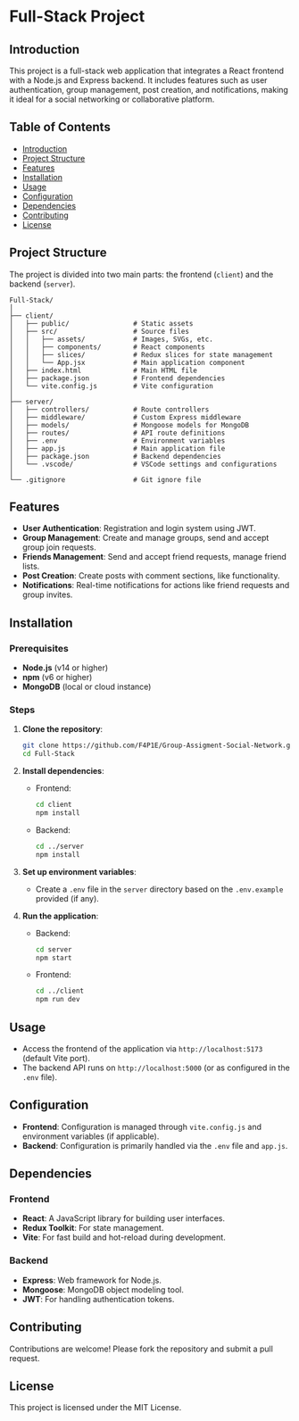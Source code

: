 
# Full-Stack Project

## Introduction
This project is a full-stack web application that integrates a React frontend with a Node.js and Express backend. It includes features such as user authentication, group management, post creation, and notifications, making it ideal for a social networking or collaborative platform.

## Table of Contents
- [Introduction](#introduction)
- [Project Structure](#project-structure)
- [Features](#features)
- [Installation](#installation)
- [Usage](#usage)
- [Configuration](#configuration)
- [Dependencies](#dependencies)
- [Contributing](#contributing)
- [License](#license)

## Project Structure
The project is divided into two main parts: the frontend (`client`) and the backend (`server`).

```
Full-Stack/
│
├── client/
│   ├── public/                # Static assets
│   ├── src/                   # Source files
│   │   ├── assets/            # Images, SVGs, etc.
│   │   ├── components/        # React components
│   │   ├── slices/            # Redux slices for state management
│   │   └── App.jsx            # Main application component
│   ├── index.html             # Main HTML file
│   ├── package.json           # Frontend dependencies
│   └── vite.config.js         # Vite configuration
│
├── server/
│   ├── controllers/           # Route controllers
│   ├── middleware/            # Custom Express middleware
│   ├── models/                # Mongoose models for MongoDB
│   ├── routes/                # API route definitions
│   ├── .env                   # Environment variables
│   ├── app.js                 # Main application file
│   ├── package.json           # Backend dependencies
│   └── .vscode/               # VSCode settings and configurations
│
└── .gitignore                 # Git ignore file
```

## Features
- **User Authentication**: Registration and login system using JWT.
- **Group Management**: Create and manage groups, send and accept group join requests.
- **Friends Management**: Send and accept friend requests, manage friend lists.
- **Post Creation**: Create posts with comment sections, like functionality.
- **Notifications**: Real-time notifications for actions like friend requests and group invites.

## Installation

### Prerequisites
- **Node.js** (v14 or higher)
- **npm** (v6 or higher)
- **MongoDB** (local or cloud instance)

### Steps
1. **Clone the repository**:
   ```bash
   git clone https://github.com/F4P1E/Group-Assigment-Social-Network.git
   cd Full-Stack
   ```

2. **Install dependencies**:
   - Frontend:
     ```bash
     cd client
     npm install
     ```
   - Backend:
     ```bash
     cd ../server
     npm install
     ```

3. **Set up environment variables**:
   - Create a `.env` file in the `server` directory based on the `.env.example` provided (if any).

4. **Run the application**:
   - Backend:
     ```bash
     cd server
     npm start
     ```
   - Frontend:
     ```bash
     cd ../client
     npm run dev
     ```

## Usage
- Access the frontend of the application via `http://localhost:5173` (default Vite port).
- The backend API runs on `http://localhost:5000` (or as configured in the `.env` file).

## Configuration
- **Frontend**: Configuration is managed through `vite.config.js` and environment variables (if applicable).
- **Backend**: Configuration is primarily handled via the `.env` file and `app.js`.

## Dependencies
### Frontend
- **React**: A JavaScript library for building user interfaces.
- **Redux Toolkit**: For state management.
- **Vite**: For fast build and hot-reload during development.

### Backend
- **Express**: Web framework for Node.js.
- **Mongoose**: MongoDB object modeling tool.
- **JWT**: For handling authentication tokens.

## Contributing
Contributions are welcome! Please fork the repository and submit a pull request.

## License
This project is licensed under the MIT License.
